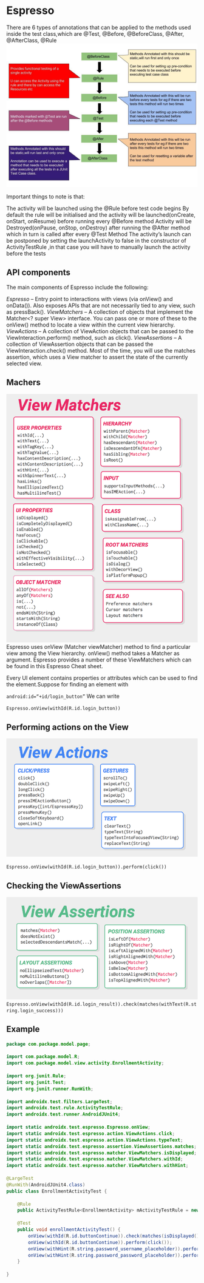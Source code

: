 # Espresso

There are 6 types of annotations that can be applied to the methods used inside the test class,which are @Test, @Before, @BeforeClass, @After, @AfterClass, @Rule
![Hooks](images/hook.jpeg)

Important things to note is that:

The activity will be launched using the @Rule before test code begins
By default the rule will be initialised and the activity will be launched(onCreate, onStart, onResume) before running every @Before method
Activity will be Destroyed(onPause, onStop, onDestroy) after running the @After method which in turn is called after every @Test Method
The activity’s launch can be postponed by setting the launchActivity to false in the constructor of ActivityTestRule ,in that case you will have to manually launch the activity before the tests

## API components
The main components of Espresso include the following:

*Espresso* – Entry point to interactions with views (via onView() and onData()). Also exposes APIs that are not necessarily tied to any view, such as pressBack().
*ViewMatchers* – A collection of objects that implement the Matcher<? super View> interface. You can pass one or more of these to the onView() method to locate a view within the current view hierarchy.
*ViewActions* – A collection of ViewAction objects that can be passed to the ViewInteraction.perform() method, such as click().
*ViewAssertions* – A collection of ViewAssertion objects that can be passed the ViewInteraction.check() method. Most of the time, you will use the matches assertion, which uses a View matcher to assert the state of the currently selected view.

## Machers

![Hooks](images/matchers.png)
Espresso uses onView (Matcher<View> viewMatcher) method to find a particular view among the View hierarchy. onView() method takes a Matcher as argument. Espresso provides a number of these ViewMatchers which can be found in this Espresso Cheat sheet.

Every UI element contains properties or attributes which can be used to find the element.Suppose for finding an element with

`android:id=“+id/login_button”`
We can write

`Espresso.onView(withId(R.id.login_button))`

## Performing actions on the View
![actions](images/actions.png)

`Espresso.onView(withId(R.id.login_button)).perform(click())`

## Checking the ViewAssertions
![actions](images/Assertion.png)
`Espresso.onView(withId(R.id.login_result)).check(matches(withText(R.string.login_success)))`

## Example 
```java
package com.package.model.page;

import com.package.model.R;
import com.package.model.view.activity.EnrollmentActivity;

import org.junit.Rule;
import org.junit.Test;
import org.junit.runner.RunWith;

import androidx.test.filters.LargeTest;
import androidx.test.rule.ActivityTestRule;
import androidx.test.runner.AndroidJUnit4;

import static androidx.test.espresso.Espresso.onView;
import static androidx.test.espresso.action.ViewActions.click;
import static androidx.test.espresso.action.ViewActions.typeText;
import static androidx.test.espresso.assertion.ViewAssertions.matches;
import static androidx.test.espresso.matcher.ViewMatchers.isDisplayed;
import static androidx.test.espresso.matcher.ViewMatchers.withId;
import static androidx.test.espresso.matcher.ViewMatchers.withHint;

@LargeTest
@RunWith(AndroidJUnit4.class)
public class EnrollmentActivityTest {

    @Rule
    public ActivityTestRule<EnrollmentActivity> mActivityTestRule = new ActivityTestRule<>(EnrollmentActivity.class);

    @Test
    public void enrollmentActivityTest() {
        onView(withId(R.id.buttonContinue)).check(matches(isDisplayed()));
        onView(withId(R.id.buttonContinue)).perform(click());
        onView(withHint(R.string.password_username_placeholder)).perform(typeText("testlogin"));
        onView(withHint(R.string.password_password_placeholder)).perform(typeText("testpassword"));
    }

}
```
